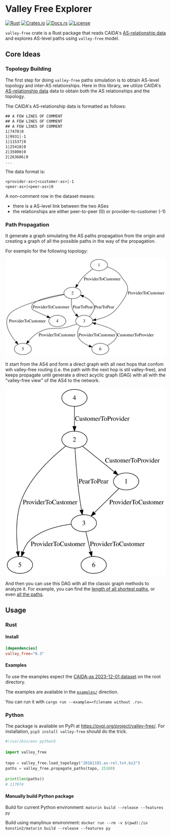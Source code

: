 # Valley Free Explorer

[![Rust](https://github.com/bgpkit/valley-free/actions/workflows/build.yaml/badge.svg)](https://github.com/bgpkit/valley-free/actions/workflows/build.yaml)
[![Crates.io](https://img.shields.io/crates/v/valley-free)](https://crates.io/crates/valley-free)
[![Docs.rs](https://docs.rs/valley-free/badge.svg)](https://docs.rs/valley-free)
[![License](https://img.shields.io/crates/l/valley-free)](https://raw.githubusercontent.com/bgpkit/valley-free/main/LICENSE)

`valley-free` crate is a Rust package that reads CAIDA's [AS-relationship data][asrel]
and explores AS-level paths using `valley-free` model.

[asrel]: https://www.caida.org/data/as-relationships/

## Core Ideas

### Topology Building

The first step for doing `valley-free` paths simulation is to obtain AS-level
topology and inter-AS relationships. Here in this library, we utilize CAIDA's
[AS-relationship data][asrel] data to obtain both the AS relationships and the
topology.

The CAIDA's AS-relationship data is formatted as follows:
```
## A FEW LINES OF COMMENT
## A FEW LINES OF COMMENT
## A FEW LINES OF COMMENT
1|7470|0
1|9931|-1
1|11537|0
1|25418|0
2|35000|0
2|263686|0
...
```

The data format is:
```example
<provider-as>|<customer-as>|-1
<peer-as>|<peer-as>|0
```

A non-comment row in the dataset means:
- there is a AS-level link between the two ASes
- the relationships are either peer-to-peer (0) or provider-to-customer (-1)

### Path Propagation

It generate a graph simulating the AS paths propagation from the origin and 
creating a graph of all the possible paths in the way of the propagation.

For exemplo for the following topology:

![](images/base_topology.svg)

It start from the AS4 and form a direct graph with all next hops that confom 
wih valley-free routing (i.e. the path with the next hop is stil valley-free),
and keeps propagate until generate a direct acyclic graph (DAG) with all with the 
"valley-free view" of the AS4 to the network.

![](images/path_topology.svg)

And then you can use this DAG with all the classic graph methods to analyze it.
For example, you can find the [length of all shortest paths](https://docs.rs/petgraph/latest/petgraph/algo/k_shortest_path/fn.k_shortest_path.html),
or even [all the paths](https://docs.rs/petgraph/latest/petgraph/algo/simple_paths/fn.all_simple_paths.html).

## Usage

### Rust

#### Install
``` toml
[dependencies]
valley_free="0.3"
```

#### Examples
To use the examples expect the [CAIDA-as 2023-12-01 dataset](https://publicdata.caida.org/datasets/as-relationships/serial-1/20231201.as-rel.txt.bz2)
on the root directory.

The examples are available in the [`examples/`](examples/) direction.

You can run it with `cargo run --example=<filename without .rs>`.

### Python

The package is available on PyPi at https://pypi.org/project/valley-free/. 
For installation, `pip3 install valley-free` should do the trick.

``` python
#!/usr/bin/env python3

import valley_free

topo = valley_free.load_topology("20161101.as-rel.txt.bz2")
paths = valley_free.propagate_paths(topo, 15169)

print(len(paths))
# 117074
```

#### Manually build Python package 

Build for current Python environment:
`maturin build --release --features py`

Build using manylinux environment:
`docker run --rm -v $(pwd):/io konstin2/maturin build --release --features py`
